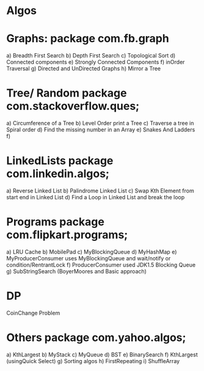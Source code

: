 Algos
=====

Graphs: package com.fb.graph
============================
a) Breadth First Search 
b) Depth First Search
c) Topological Sort
d) Connected components
e) Strongly Connected Components
f) inOrder Traversal
g) Directed and UnDirected Graphs
h) Mirror a Tree

Tree/ Random   package com.stackoverflow.ques;
=============================================
a) Circumference of a Tree
b) Level Order print a Tree
c) Traverse a tree in Spiral order
d) Find the missing number in an Array
e) Snakes And Ladders
f) 

LinkedLists   package com.linkedin.algos;
==========================================
a) Reverse Linked List
b) Palindrome Linked List
c) Swap Kth Element from start end in Linked List
d) Find a Loop in Linked List and break the loop

Programs   package com.flipkart.programs;
==========================================
a) LRU Cache
b) MobilePad
c) MyBlockingQueue
d) MyHashMap
e) MyProducerConsumer uses MyBlockingQueue and wait/notify or condition/RentrantLock
f) ProducerConsumer used JDK1.5 Blocking Queue
g) SubStringSearch (BoyerMoores and Basic approach) 

DP
==
CoinChange Problem

Others  package com.yahoo.algos;
==============================
a) KthLargest
b) MyStack
c) MyQueue
d) BST
e) BinarySearch
f) KthLargest (usingQuick Select)
g) Sorting algos
h) FirstRepeating
i) ShuffleArray



